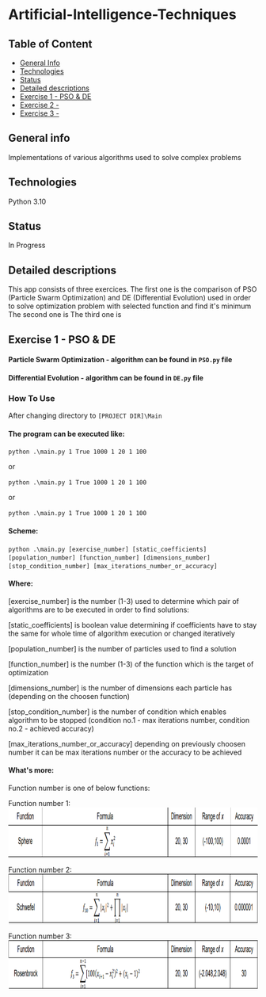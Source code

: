 # Artificial-Intelligence-Techniques

## Table of Content
* [General Info](#setup)
* [Technologies](#technologies)
* [Status](#status)
* [Detailed descriptions](#detailed-descriptions)
* [Exercise 1 - PSO & DE](#exercise-1-pso-&-de) 
* [Exercise 2 - ](#exercise-2-)
* [Exercise 3 - ](#exercise-3-)

## General info
Implementations of various algorithms used to solve complex problems

## Technologies
Python 3.10

## Status
In Progress

## Detailed descriptions
This app consists of three exercices.
The first one is the comparison of PSO (Particle Swarm Optimization) and DE (Differential Evolution) used in order to solve optimization problem with selected function and find it's minimum
The second one is
The third one is

## Exercise 1 - PSO & DE    
#### Particle Swarm Optimization - algorithm can be found in `PSO.py` file      
#### Differential Evolution - algorithm can be found in `DE.py` file              

### How To Use
After changing directory to `[PROJECT DIR]\Main`
#### The program can be executed like:

`python .\main.py 1 True 1000 1 20 1 100`

or

`python .\main.py 1 True 1000 1 20 1 100`

or

`python .\main.py 1 True 1000 1 20 1 100`
    
#### Scheme:
`python .\main.py [exercise_number] [static_coefficients] [population_number] [function_number] [dimensions_number] [stop_condition_number] [max_iterations_number_or_accuracy]`
    
#### Where:

[exercise_number] is the number (1-3) used to determine which pair of algorithms are to be executed in order to find solutions:

[static_coefficients] is boolean value determining if coefficients have to stay the same for whole time of algorithm execution or changed iteratively

[population_number] is the number of particles used to find a solution

[function_number] is the number (1-3) of the function which is the target of optimization

[dimensions_number] is the number of dimensions each particle has (depending on the choosen function)

[stop_condition_number] is the number of condition which enables algorithm to be stopped (condition no.1 - max iterations number, condition no.2 - achieved accuracy)

[max_iterations_number_or_accuracy] depending on previously choosen number it can be max iterations number or the accuracy to be achieved

#### What's more:
Function number is one of below functions:

Function number 1:    
<img src="https://github.com/ljaniszewski00/Artificial-Intelligence-Techniques/blob/master/Assets/Sphere%20function%20description.png?raw=true" width="850" height="100"> 

Function number 2:    
<img src="https://github.com/ljaniszewski00/Artificial-Intelligence-Techniques/blob/master/Assets/Schwefel%20function%20description.png?raw=true" width="850" height="100"> 

Function number 3:     
<img src="https://github.com/ljaniszewski00/Artificial-Intelligence-Techniques/blob/master/Assets/Rosenbrock%20function%20description.png?raw=true" width="850" height="100"> 


